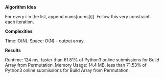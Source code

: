 **Algorithm Idea**

For every i in the list, append nums[nums[i]].
Follow this very constraint each iteration.

**Complexities**

Time: O(N).
Space: O(N) - output array.

**Results**

Runtime: 124 ms, faster than 61.81% of Python3 online submissions for Build Array from Permutation.
Memory Usage: 14.4 MB, less than 71.53% of Python3 online submissions for Build Array from Permutation.
